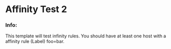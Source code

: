 # Affinity Test 2


### Info:

  This template will test infinity rules.  You should have at least one host with a affinity rule (Label) foo=bar.